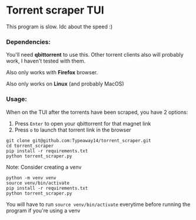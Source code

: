 # Torrent scraper TUI

This program is slow. Idc about the speed :)

### Dependencies:

You'll need **qbittorrent** to use this. Other torrent clients also will probably work, I haven't tested with them.

Also only works with **Firefox** browser.

Also only works on **Linux** (and probably MacOS)

### Usage:

When on the TUI after the torrents have been scraped, you have 2 options:
1. Press `Enter` to open your qbittorrent for that magnet link
2. Press `o` to launch that torrent link in the browser

```
git clone git@github.com:Typeaway14/torrent_scraper.git
cd torrent_scraper
pip install -r requirements.txt
python torrent_scraper.py
```

Note: Consider creating a venv 
```
python -m venv venv
source venv/bin/activate
pip install -r requirements.txt
python torrent_scraper.py
```
You will have to run `source venv/bin/activate` everytime before running the program if you're using a venv


